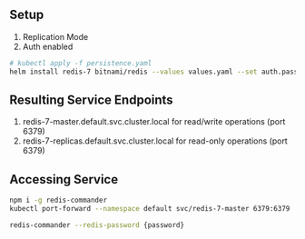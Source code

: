 ## Setup

1. Replication Mode
2. Auth enabled
<!-- 3. Volume & Claim in [persistence.yaml](persistence.yaml) -->

```bash
# kubectl apply -f persistence.yaml
helm install redis-7 bitnami/redis --values values.yaml --set auth.password={password}
```

## Resulting Service Endpoints

1. redis-7-master.default.svc.cluster.local for read/write operations (port 6379)
2. redis-7-replicas.default.svc.cluster.local for read-only operations (port 6379)

## Accessing Service

```bash
npm i -g redis-commander
kubectl port-forward --namespace default svc/redis-7-master 6379:6379

redis-commander --redis-password {password}
```